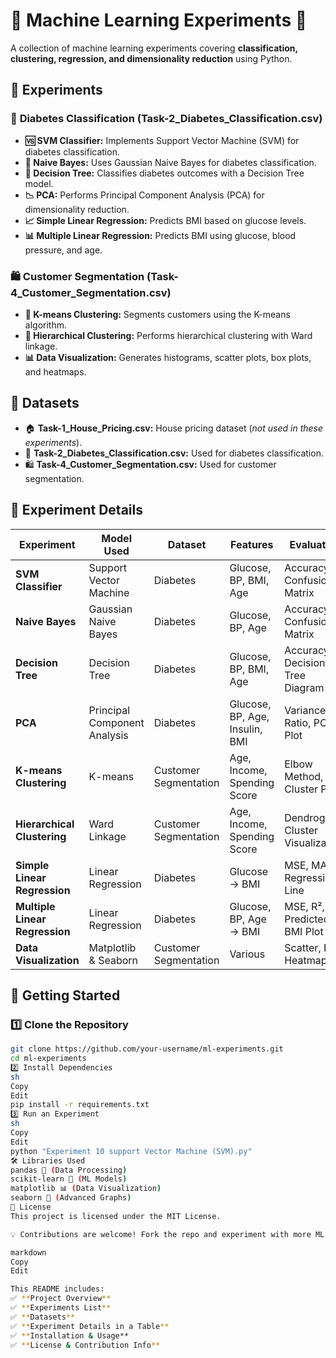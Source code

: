 # 🤖 Machine Learning Experiments 🚀  

A collection of machine learning experiments covering **classification, clustering, regression, and dimensionality reduction** using Python.  

## 📂 Experiments  
### 🏥 **Diabetes Classification (Task-2_Diabetes_Classification.csv)**  
- **🆚 SVM Classifier:** Implements Support Vector Machine (SVM) for diabetes classification.  
- **🤖 Naive Bayes:** Uses Gaussian Naive Bayes for diabetes classification.  
- **🌲 Decision Tree:** Classifies diabetes outcomes with a Decision Tree model.  
- **📉 PCA:** Performs Principal Component Analysis (PCA) for dimensionality reduction.  
- **📈 Simple Linear Regression:** Predicts BMI based on glucose levels.  
- **📊 Multiple Linear Regression:** Predicts BMI using glucose, blood pressure, and age.  

### 🛍 **Customer Segmentation (Task-4_Customer_Segmentation.csv)**  
- **📌 K-means Clustering:** Segments customers using the K-means algorithm.  
- **🔗 Hierarchical Clustering:** Performs hierarchical clustering with Ward linkage.  
- **📊 Data Visualization:** Generates histograms, scatter plots, box plots, and heatmaps.  

## 📑 Datasets  
- 🏠 **Task-1_House_Pricing.csv:** House pricing dataset (*not used in these experiments*).  
- 🏥 **Task-2_Diabetes_Classification.csv:** Used for diabetes classification.  
- 🛍 **Task-4_Customer_Segmentation.csv:** Used for customer segmentation.  

## 🔬 Experiment Details  
| Experiment | Model Used | Dataset | Features | Evaluation |
|------------|------------|------------|------------|------------|
| **SVM Classifier** | Support Vector Machine | Diabetes | Glucose, BP, BMI, Age | Accuracy, Confusion Matrix |
| **Naive Bayes** | Gaussian Naive Bayes | Diabetes | Glucose, BP, Age | Accuracy, Confusion Matrix |
| **Decision Tree** | Decision Tree | Diabetes | Glucose, BP, BMI, Age | Accuracy, Decision Tree Diagram |
| **PCA** | Principal Component Analysis | Diabetes | Glucose, BP, Age, Insulin, BMI | Variance Ratio, PCA Plot |
| **K-means Clustering** | K-means | Customer Segmentation | Age, Income, Spending Score | Elbow Method, Cluster Plot |
| **Hierarchical Clustering** | Ward Linkage | Customer Segmentation | Age, Income, Spending Score | Dendrogram, Cluster Visualization |
| **Simple Linear Regression** | Linear Regression | Diabetes | Glucose → BMI | MSE, MAE, Regression Line |
| **Multiple Linear Regression** | Linear Regression | Diabetes | Glucose, BP, Age → BMI | MSE, R², Predicted BMI Plot |
| **Data Visualization** | Matplotlib & Seaborn | Customer Segmentation | Various | Scatter, Box, Heatmap |

## 🚀 Getting Started  
### 1️⃣ Clone the Repository  
```sh
git clone https://github.com/your-username/ml-experiments.git
cd ml-experiments
2️⃣ Install Dependencies
sh
Copy
Edit
pip install -r requirements.txt
3️⃣ Run an Experiment
sh
Copy
Edit
python "Experiment 10 support Vector Machine (SVM).py"
🛠 Libraries Used
pandas 🐼 (Data Processing)
scikit-learn 🤖 (ML Models)
matplotlib 📊 (Data Visualization)
seaborn 🎨 (Advanced Graphs)
📜 License
This project is licensed under the MIT License.

💡 Contributions are welcome! Fork the repo and experiment with more ML models! 🚀

markdown
Copy
Edit

This README includes:  
✅ **Project Overview**  
✅ **Experiments List**  
✅ **Datasets**  
✅ **Experiment Details in a Table**  
✅ **Installation & Usage**  
✅ **License & Contribution Info**  
